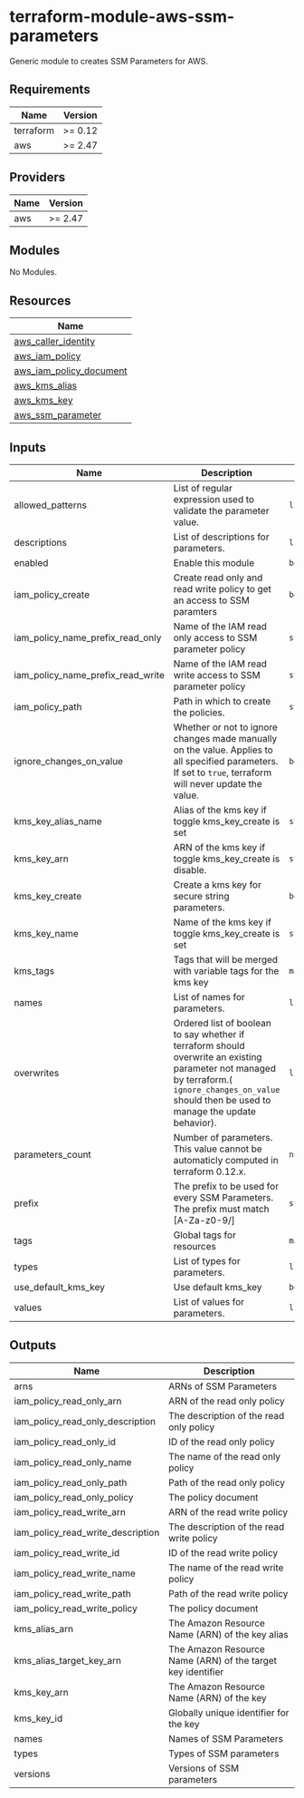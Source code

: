 # terraform-module-aws-ssm-parameters

Generic module to creates SSM Parameters for AWS.

<!-- BEGINNING OF PRE-COMMIT-TERRAFORM DOCS HOOK -->
## Requirements

| Name | Version |
|------|---------|
| terraform | >= 0.12 |
| aws | >= 2.47 |

## Providers

| Name | Version |
|------|---------|
| aws | >= 2.47 |

## Modules

No Modules.

## Resources

| Name |
|------|
| [aws_caller_identity](https://registry.terraform.io/providers/hashicorp/aws/2.47/docs/data-sources/caller_identity) |
| [aws_iam_policy](https://registry.terraform.io/providers/hashicorp/aws/2.47/docs/resources/iam_policy) |
| [aws_iam_policy_document](https://registry.terraform.io/providers/hashicorp/aws/2.47/docs/data-sources/iam_policy_document) |
| [aws_kms_alias](https://registry.terraform.io/providers/hashicorp/aws/2.47/docs/resources/kms_alias) |
| [aws_kms_key](https://registry.terraform.io/providers/hashicorp/aws/2.47/docs/resources/kms_key) |
| [aws_ssm_parameter](https://registry.terraform.io/providers/hashicorp/aws/2.47/docs/resources/ssm_parameter) |

## Inputs

| Name | Description | Type | Default | Required |
|------|-------------|------|---------|:--------:|
| allowed\_patterns | List of regular expression used to validate the parameter value. | `list` | `[]` | no |
| descriptions | List of descriptions for parameters. | `list(string)` | `[]` | no |
| enabled | Enable this module | `bool` | `true` | no |
| iam\_policy\_create | Create read only and read write policy to get an access to SSM paramters | `bool` | `false` | no |
| iam\_policy\_name\_prefix\_read\_only | Name of the IAM read only access to SSM parameter policy | `string` | `null` | no |
| iam\_policy\_name\_prefix\_read\_write | Name of the IAM read write access to SSM parameter policy | `string` | `null` | no |
| iam\_policy\_path | Path in which to create the policies. | `string` | `"/"` | no |
| ignore\_changes\_on\_value | Whether or not to ignore changes made manually on the value. Applies to all specified parameters. If set to `true`, terraform will never update the value. | `bool` | `false` | no |
| kms\_key\_alias\_name | Alias of the kms key if toggle kms\_key\_create is set | `string` | `""` | no |
| kms\_key\_arn | ARN of the kms key if toggle kms\_key\_create is disable. | `string` | `""` | no |
| kms\_key\_create | Create a kms key for secure string parameters. | `bool` | `false` | no |
| kms\_key\_name | Name of the kms key if toggle kms\_key\_create is set | `string` | `""` | no |
| kms\_tags | Tags that will be merged with variable tags for the kms key | `map` | `{}` | no |
| names | List of names for parameters. | `list(string)` | n/a | yes |
| overwrites | Ordered list of boolean to say whether if terraform should overwrite an existing parameter not managed by terraform.( `ignore_changes_on_value` should then be used to manage the update behavior). | `list(bool)` | `[]` | no |
| parameters\_count | Number of parameters. This value cannot be automaticly computed in terraform 0.12.x. | `number` | `0` | no |
| prefix | The prefix to be used for every SSM Parameters. The prefix must match [A-Za-z0-9/] | `string` | `""` | no |
| tags | Global tags for resources | `map` | `{}` | no |
| types | List of types for parameters. | `list(string)` | n/a | yes |
| use\_default\_kms\_key | Use default kms\_key | `bool` | `false` | no |
| values | List of values for parameters. | `list(string)` | n/a | yes |

## Outputs

| Name | Description |
|------|-------------|
| arns | ARNs of SSM Parameters |
| iam\_policy\_read\_only\_arn | ARN of the read only policy |
| iam\_policy\_read\_only\_description | The description of the read only policy |
| iam\_policy\_read\_only\_id | ID of the read only policy |
| iam\_policy\_read\_only\_name | The name of the read only policy |
| iam\_policy\_read\_only\_path | Path of the read only policy |
| iam\_policy\_read\_only\_policy | The policy document |
| iam\_policy\_read\_write\_arn | ARN of the read write policy |
| iam\_policy\_read\_write\_description | The description of the read write policy |
| iam\_policy\_read\_write\_id | ID of the read write policy |
| iam\_policy\_read\_write\_name | The name of the read write policy |
| iam\_policy\_read\_write\_path | Path of the read write policy |
| iam\_policy\_read\_write\_policy | The policy document |
| kms\_alias\_arn | The Amazon Resource Name (ARN) of the key alias |
| kms\_alias\_target\_key\_arn | The Amazon Resource Name (ARN) of the target key identifier |
| kms\_key\_arn | The Amazon Resource Name (ARN) of the key |
| kms\_key\_id | Globally unique identifier for the key |
| names | Names of SSM Parameters |
| types | Types of SSM parameters |
| versions | Versions of SSM parameters |
<!-- END OF PRE-COMMIT-TERRAFORM DOCS HOOK -->
